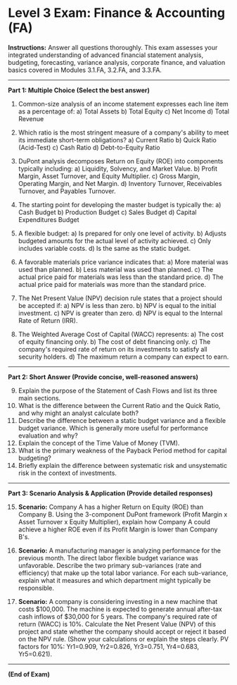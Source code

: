 # Level 3 Exam: Finance & Accounting (FA)

**Instructions:** Answer all questions thoroughly. This exam assesses your integrated understanding of advanced financial statement analysis, budgeting, forecasting, variance analysis, corporate finance, and valuation basics covered in Modules 3.1.FA, 3.2.FA, and 3.3.FA.

---

**Part 1: Multiple Choice (Select the best answer)**

1.  Common-size analysis of an income statement expresses each line item as a percentage of:
    a) Total Assets
    b) Total Equity
    c) Net Income
    d) Total Revenue

2.  Which ratio is the most stringent measure of a company's ability to meet its immediate short-term obligations?
    a) Current Ratio
    b) Quick Ratio (Acid-Test)
    c) Cash Ratio
    d) Debt-to-Equity Ratio

3.  DuPont analysis decomposes Return on Equity (ROE) into components typically including:
    a) Liquidity, Solvency, and Market Value.
    b) Profit Margin, Asset Turnover, and Equity Multiplier.
    c) Gross Margin, Operating Margin, and Net Margin.
    d) Inventory Turnover, Receivables Turnover, and Payables Turnover.

4.  The starting point for developing the master budget is typically the:
    a) Cash Budget
    b) Production Budget
    c) Sales Budget
    d) Capital Expenditures Budget

5.  A flexible budget:
    a) Is prepared for only one level of activity.
    b) Adjusts budgeted amounts for the actual level of activity achieved.
    c) Only includes variable costs.
    d) Is the same as the static budget.

6.  A favorable materials price variance indicates that:
    a) More material was used than planned.
    b) Less material was used than planned.
    c) The actual price paid for materials was less than the standard price.
    d) The actual price paid for materials was more than the standard price.

7.  The Net Present Value (NPV) decision rule states that a project should be accepted if:
    a) NPV is less than zero.
    b) NPV is equal to the initial investment.
    c) NPV is greater than zero.
    d) NPV is equal to the Internal Rate of Return (IRR).

8.  The Weighted Average Cost of Capital (WACC) represents:
    a) The cost of equity financing only.
    b) The cost of debt financing only.
    c) The company's required rate of return on its investments to satisfy all security holders.
    d) The maximum return a company can expect to earn.

---

**Part 2: Short Answer (Provide concise, well-reasoned answers)**

9.  Explain the purpose of the Statement of Cash Flows and list its three main sections.
10. What is the difference between the Current Ratio and the Quick Ratio, and why might an analyst calculate both?
11. Describe the difference between a static budget variance and a flexible budget variance. Which is generally more useful for performance evaluation and why?
12. Explain the concept of the Time Value of Money (TVM).
13. What is the primary weakness of the Payback Period method for capital budgeting?
14. Briefly explain the difference between systematic risk and unsystematic risk in the context of investments.

---

**Part 3: Scenario Analysis & Application (Provide detailed responses)**

15. **Scenario:** Company A has a higher Return on Equity (ROE) than Company B. Using the 3-component DuPont framework (Profit Margin x Asset Turnover x Equity Multiplier), explain how Company A could achieve a higher ROE even if its Profit Margin is lower than Company B's.

16. **Scenario:** A manufacturing manager is analyzing performance for the previous month. The direct labor flexible budget variance was unfavorable. Describe the two primary sub-variances (rate and efficiency) that make up the total labor variance. For each sub-variance, explain what it measures and which department might typically be responsible.

17. **Scenario:** A company is considering investing in a new machine that costs $100,000. The machine is expected to generate annual after-tax cash inflows of $30,000 for 5 years. The company's required rate of return (WACC) is 10%. Calculate the Net Present Value (NPV) of this project and state whether the company should accept or reject it based on the NPV rule. (Show your calculations or explain the steps clearly. PV factors for 10%: Yr1=0.909, Yr2=0.826, Yr3=0.751, Yr4=0.683, Yr5=0.621).

---

**(End of Exam)**
